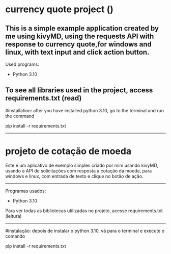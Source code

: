 # currency quote project ()

This is a simple example application created by me using kivyMD, using the requests API
with response to currency quote,for windows and linux, with text input and click action button.
----------------------------------------------------------------
Used programs:
- Python 3.10

To see all libraries used in the project, access
requirements.txt (read)
----------------------------------------------------------------
#installation:
after you have installed python 3.10, go to the terminal and run the command

  pip install -r requirements.txt

----------------------------------------------------------------


# projeto de cotação de moeda

Este é um aplicativo de exemplo simples criado por mim usando kivyMD, usando a API de solicitações com resposta à cotação da moeda, para windows e linux, com entrada de texto e clique no botão de ação.

-------------------------------------------------- --------------
Programas usados:
- Python 3.10

Para ver todas as bibliotecas utilizadas no projeto, acesse
requirements.txt (leitura)
-------------------------------------------------- --------------
#instalação:
depois de instalar o python 3.10, vá para o terminal e execute o comando

  pip install -r requirements.txt
